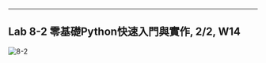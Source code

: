 ____
Lab 8-2 零基礎Python快速入門與實作, 2/2, W14
-----

![8-2](https://user-images.githubusercontent.com/89326999/142746664-15037f5a-f3b7-427e-aa68-020fcbad53e6.png)

